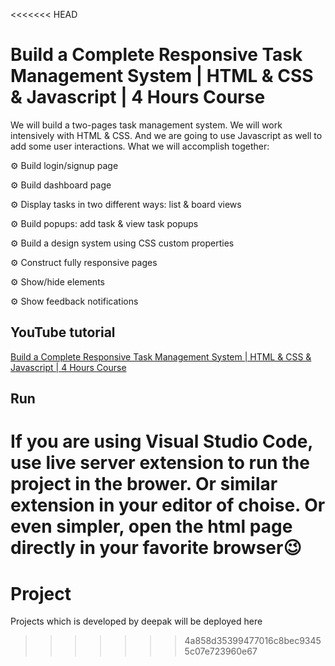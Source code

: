<<<<<<< HEAD
# Build a Complete Responsive Task Management System | HTML & CSS & Javascript | 4 Hours Course

We will build a two-pages task management system. We will work intensively with HTML & CSS. And we are going to use Javascript as well to add some user interactions. What we will accomplish together:

⚙️ Build login/signup page

⚙️ Build dashboard page

⚙️ Display tasks in two different ways: list & board views

⚙️ Build popups: add task & view task popups

⚙️ Build a design system using CSS custom properties

⚙️ Construct fully responsive pages

⚙️ Show/hide elements

⚙️ Show feedback notifications

## YouTube tutorial

[Build a Complete Responsive Task Management System | HTML & CSS & Javascript | 4 Hours Course](https://youtu.be/AQQi6nw3qjc)

## Run

If you are using Visual Studio Code, use live server extension to run the project in the brower. Or similar extension in your editor of choise. Or even simpler, open the html page directly in your favorite browser😉
=======
# Project
Projects which is developed by deepak will be deployed here
>>>>>>> 4a858d35399477016c8bec93455c07e723960e67
